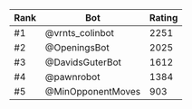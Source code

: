 Rank|Bot|Rating
---|---|---
#1|@vrnts_colinbot|2251
#2|@OpeningsBot|2025
#3|@DavidsGuterBot|1612
#4|@pawnrobot|1384
#5|@MinOpponentMoves|903

